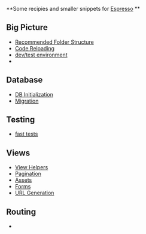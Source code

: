 **Some recipies and smaller snippets for [Espresso](http://e.github.com) **


## Big Picture
  - [Recommended Folder Structure][recommended_folder_structure]
  - [Code Reloading][code_reloading]
  - [dev/test environment][dev_env]
  -
## Database
  - [DB Initialization][db_initialization]
  - [Migration][migrations]

## Testing
  - [fast tests][fast_tests]

## Views
  - [View Helpers][view_helpers]
  - [Pagination][pagination]
  - [Assets][sprocket_assets]
  - [Forms][forms]
  - [URL Generation][urls]

## Routing
  -

[recommended_folder_structure]: espresso-cookbooks/big_picture/recommended_folder_structure/Readme.md
[code_reloading]: espresso-cookbooks/big_picture/code_reloading/Readme.md
[dev_env]: espresso-cookbooks/big_picture/dev_env/Readme.md
[db_initialization]: espresso-cookbooks/database/db_initialization/Readme.md
[migrations]: espresso-cookbooks/database/migrations/Readme.md
[fast_tests]: espresso-cookbooks/testing/fast_tests/Readme.md
[view_helpers]: espresso-cookbooks/views/view_helpers/Readme.md
[pagination]: espresso-cookbooks/views/pagination/Readme.md
[sprocket_assets]: espresso-cookbooks/views/sprocket_assets/Readme.md
[forms]: espresso-cookbooks/views/forms/Readme.md
[urls]: espresso-cookbooks/views/urls/Readme.md